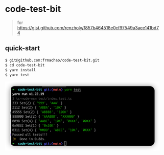 # code-test-bit
> for https://gist.github.com/renzholy/f857b464518e0cf97549a3aee141bd74

## quick-start 
```shell
$ git@github.com:frmachao/code-test-bit.git
$ cd code-test-bit
$ yarn install
$ yarn test
```

![test](./screenshot/test.png)